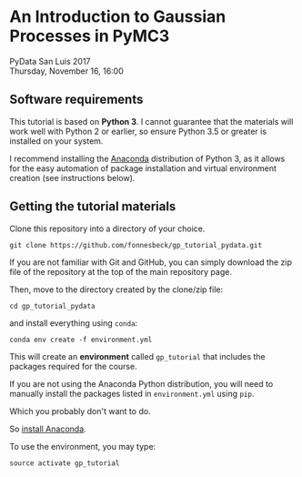 # An Introduction to Gaussian Processes in PyMC3

PyData San Luis 2017  
Thursday, November 16, 16:00

## Software requirements

This tutorial is based on **Python 3**. I cannot guarantee that the materials will work well with Python 2 or earlier, so ensure Python 3.5 or greater is installed on your system.

I recommend installing the [Anaconda](https://www.continuum.io/downloads) distribution of Python 3, as it allows for the easy automation of package installation and virtual environment creation (see instructions below).

## Getting the tutorial materials

Clone this repository into a directory of your choice.

    git clone https://github.com/fonnesbeck/gp_tutorial_pydata.git

If you are not familiar with Git and GitHub, you can simply download the zip file of the repository at the top of the main repository page.

Then, move to the directory created by the clone/zip file:

    cd gp_tutorial_pydata

and install everything using `conda`:

    conda env create -f environment.yml

This will create an **environment** called `gp_tutorial` that includes the packages required for the course.    

If you are not using the Anaconda Python distribution, you will need to manually install the packages listed in `environment.yml` using `pip`.

Which you probably don't want to do.

So [install Anaconda](https://www.continuum.io/downloads).

To use the environment, you may type:

    source activate gp_tutorial
